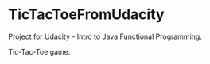 # TicTacToeFromUdacity

Project for Udacity - Intro to Java Functional Programming.

Tic-Tac-Toe game.
